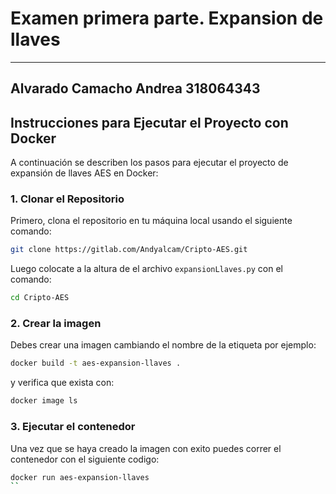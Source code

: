 # Examen primera parte. Expansion de llaves

---
Alvarado Camacho Andrea		318064343
---

## Instrucciones para Ejecutar el Proyecto con Docker

A continuación se describen los pasos para ejecutar el proyecto de expansión de llaves AES en Docker:

### 1. Clonar el Repositorio

Primero, clona el repositorio en tu máquina local usando el siguiente comando:

```bash
git clone https://gitlab.com/Andyalcam/Cripto-AES.git
```
Luego colocate a la altura de el archivo ```expansionLlaves.py``` con el comando:
```bash
cd Cripto-AES
```

### 2. Crear la imagen

Debes crear una imagen cambiando el nombre de la etiqueta por ejemplo:

```bash
docker build -t aes-expansion-llaves .
```
y verifica que exista con:

```bash
docker image ls
```

### 3. Ejecutar el contenedor

Una vez que se haya creado la imagen con exito puedes correr el contenedor con el siguiente codigo:

```bash
docker run aes-expansion-llaves
``